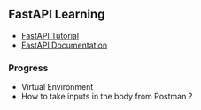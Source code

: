 ## FastAPI Learning 

- [FastAPI Tutorial ](https://youtu.be/0sOvCWFmrtA?si=W7HROmrTLtE5A7iK)
- [FastAPI Documentation](https://fastapi.tiangolo.com/learn/)

### Progress

- Virtual Environment 
- How to take inputs in the body from Postman ?


